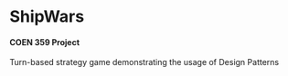 # ShipWars
#### COEN 359 Project

Turn-based strategy game demonstrating the usage of Design Patterns